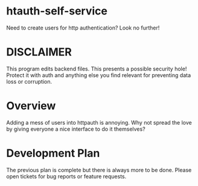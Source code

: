 htauth-self-service
===================

Need to create users for http authentication?  Look no further!

DISCLAIMER
==========

This program edits backend files.  This presents a possible security hole!
Protect it with auth and anything else you find relevant for preventing data loss or corruption.

Overview
========

Adding a mess of users into httpauth is annoying.  Why not spread the love by giving everyone a nice interface to do it themselves?

Development Plan
================

The previous plan is complete but there is always more to be done.
Please open tickets for bug reports or feature requests.
